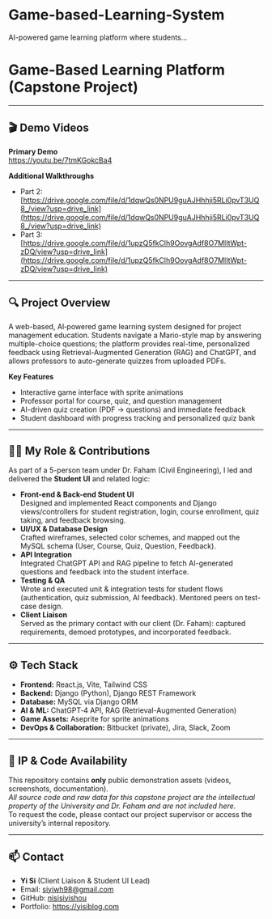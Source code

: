 # Game-based-Learning-System
AI-powered game learning platform where students...

# Game-Based Learning Platform (Capstone Project)

---

## 🎬 Demo Videos

**Primary Demo**  
https://youtu.be/7tmKGokcBa4

**Additional Walkthroughs**  
- Part 2: [https://drive.google.com/file/d/1dqwQs0NPU9guAJHhhji5RLi0pvT3UQ8_/view?usp=drive_link](https://drive.google.com/file/d/1dqwQs0NPU9guAJHhhji5RLi0pvT3UQ8_/view?usp=drive_link)  
- Part 3: [https://drive.google.com/file/d/1upzQ5fkClh9OovgAdf8O7MlItWpt-zDQ/view?usp=drive_link](https://drive.google.com/file/d/1upzQ5fkClh9OovgAdf8O7MlItWpt-zDQ/view?usp=drive_link)

---

## 🔍 Project Overview
A web-based, AI‐powered game learning system designed for project management education. Students navigate a Mario-style map by answering multiple-choice questions; the platform provides real-time, personalized feedback using Retrieval-Augmented Generation (RAG) and ChatGPT, and allows professors to auto-generate quizzes from uploaded PDFs.

**Key Features**  
- Interactive game interface with sprite animations  
- Professor portal for course, quiz, and question management  
- AI-driven quiz creation (PDF → questions) and immediate feedback  
- Student dashboard with progress tracking and personalized quiz bank  

---

## 👩‍💻 My Role & Contributions
As part of a 5-person team under Dr. Faham (Civil Engineering), I led and delivered the **Student UI** and related logic:

- **Front-end & Back-end Student UI**  
  Designed and implemented React components and Django views/controllers for student registration, login, course enrollment, quiz taking, and feedback browsing.  
- **UI/UX & Database Design**  
  Crafted wireframes, selected color schemes, and mapped out the MySQL schema (User, Course, Quiz, Question, Feedback).  
- **API Integration**  
  Integrated ChatGPT API and RAG pipeline to fetch AI-generated questions and feedback into the student interface.  
- **Testing & QA**  
  Wrote and executed unit & integration tests for student flows (authentication, quiz submission, AI feedback). Mentored peers on test-case design.  
- **Client Liaison**  
  Served as the primary contact with our client (Dr. Faham): captured requirements, demoed prototypes, and incorporated feedback.  

---

## ⚙️ Tech Stack
- **Frontend:** React.js, Vite, Tailwind CSS  
- **Backend:** Django (Python), Django REST Framework  
- **Database:** MySQL via Django ORM  
- **AI & ML:** ChatGPT‐4 API, RAG (Retrieval-Augmented Generation)  
- **Game Assets:** Aseprite for sprite animations  
- **DevOps & Collaboration:** Bitbucket (private), Jira, Slack, Zoom  

---

## 📄 IP & Code Availability
This repository contains **only** public demonstration assets (videos, screenshots, documentation).  
_All source code and raw data for this capstone project are the intellectual property of the University and Dr. Faham and are not included here._  
To request the code, please contact our project supervisor or access the university’s internal repository.

---

## 📫 Contact
- **Yi Si** (Client Liaison & Student UI Lead)  
- Email: siyiwh98@gmail.com  
- GitHub: [nisisiyishou](https://github.com/nisisiyishou)  
- Portfolio: https://yisiblog.com  
